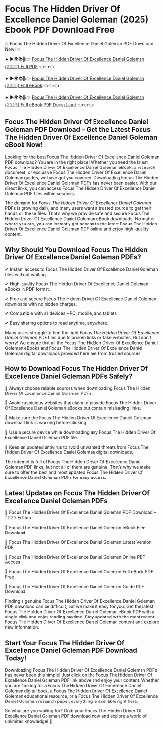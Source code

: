 # Focus The Hidden Driver Of Excellence Daniel Goleman (2025) Ebook PDF Download Free

💥 Focus The Hidden Driver Of Excellence Daniel Goleman PDF Download Now! 💥

➤ ►🌍📚📱👉 [Focus The Hidden Driver Of Excellence Daniel Goleman (𝟸𝟶𝟸𝟻) F𝚞ll PDF](https://getpdf.xyz/focus-the-hidden-driver-of-excellence-daniel-goleman) 👈👈👈


➤ ►🌍📚📱👉 [Focus The Hidden Driver Of Excellence Daniel Goleman (𝟸𝟶𝟸𝟻) F𝚞ll eBook](https://getpdf.xyz/focus-the-hidden-driver-of-excellence-daniel-goleman) 👈👈👈


➤ ►🌍📚📱👉 [Focus The Hidden Driver Of Excellence Daniel Goleman (𝟸𝟶𝟸𝟻) F𝚞ll eBook PDF D𝚘𝚠𝚗𝚕𝚘a𝚍](https://getpdf.xyz/focus-the-hidden-driver-of-excellence-daniel-goleman) 👈👈👈


## Focus The Hidden Driver Of Excellence Daniel Goleman PDF Download – Get the Latest Focus The Hidden Driver Of Excellence Daniel Goleman eBook Now!

Looking for the best Focus The Hidden Driver Of Excellence Daniel Goleman PDF download? You are in the right place! Whether you need the latest Focus The Hidden Driver Of Excellence Daniel Goleman eBook, a research document, or exclusive Focus The Hidden Driver Of Excellence Daniel Goleman guides, we have got you covered. Downloading Focus The Hidden Driver Of Excellence Daniel Goleman PDFs has never been easier. With our direct links, you can access Focus The Hidden Driver Of Excellence Daniel Goleman PDF files within seconds.

The demand for *Focus The Hidden Driver Of Excellence Daniel Goleman* PDFs is growing daily, and many users want a trusted source to get their hands on these files. That’s why we provide safe and secure Focus The Hidden Driver Of Excellence Daniel Goleman eBook downloads. No matter where you are, you can instantly get access to the latest Focus The Hidden Driver Of Excellence Daniel Goleman PDF online and enjoy high-quality content.

## Why Should You Download Focus The Hidden Driver Of Excellence Daniel Goleman PDFs?

✔ Instant access to Focus The Hidden Driver Of Excellence Daniel Goleman files without waiting.

✔ High-quality Focus The Hidden Driver Of Excellence Daniel Goleman eBooks in PDF format.

✔ Free and secure Focus The Hidden Driver Of Excellence Daniel Goleman downloads with no hidden charges.

✔ Compatible with all devices – PC, mobile, and tablets.

✔ Easy sharing options to read anytime, anywhere.

Many users struggle to find the right *Focus The Hidden Driver Of Excellence Daniel Goleman* PDF files due to broken links or fake websites. But don’t worry! We ensure that all the Focus The Hidden Driver Of Excellence Daniel Goleman eBooks and Focus The Hidden Driver Of Excellence Daniel Goleman digital downloads provided here are from trusted sources.

## How to Download Focus The Hidden Driver Of Excellence Daniel Goleman PDFs Safely?

📌 Always choose reliable sources when downloading Focus The Hidden Driver Of Excellence Daniel Goleman PDFs.

📌 Avoid suspicious websites that claim to provide Focus The Hidden Driver Of Excellence Daniel Goleman eBooks but contain misleading links.

📌 Make sure the Focus The Hidden Driver Of Excellence Daniel Goleman download link is working before clicking.

📌 Use a secure device while downloading any Focus The Hidden Driver Of Excellence Daniel Goleman PDF file.

📌 Keep an updated antivirus to avoid unwanted threats from Focus The Hidden Driver Of Excellence Daniel Goleman digital downloads.

The internet is full of Focus The Hidden Driver Of Excellence Daniel Goleman PDF links, but not all of them are genuine. That’s why we make sure to offer the best and most updated Focus The Hidden Driver Of Excellence Daniel Goleman PDFs for easy access.

## Latest Updates on Focus The Hidden Driver Of Excellence Daniel Goleman PDFs

🔹 Focus The Hidden Driver Of Excellence Daniel Goleman PDF Download – 𝟸𝟶𝟸𝟻 Edition

🔹 Focus The Hidden Driver Of Excellence Daniel Goleman eBook Free Download

🔹 Focus The Hidden Driver Of Excellence Daniel Goleman Latest Version PDF

🔹 Focus The Hidden Driver Of Excellence Daniel Goleman Online PDF Access

🔹 Focus The Hidden Driver Of Excellence Daniel Goleman Full eBook PDF Free

🔹 Focus The Hidden Driver Of Excellence Daniel Goleman Guide PDF Download

Finding a genuine Focus The Hidden Driver Of Excellence Daniel Goleman PDF download can be difficult, but we make it easy for you. Get the latest Focus The Hidden Driver Of Excellence Daniel Goleman eBook PDF with a single click and enjoy reading anytime. Stay updated with the most recent Focus The Hidden Driver Of Excellence Daniel Goleman content and explore new information.

## Start Your Focus The Hidden Driver Of Excellence Daniel Goleman PDF Download Today!

Downloading Focus The Hidden Driver Of Excellence Daniel Goleman PDFs has never been this simple! Just click on the Focus The Hidden Driver Of Excellence Daniel Goleman PDF link above and enjoy your content. Whether you are looking for a Focus The Hidden Driver Of Excellence Daniel Goleman digital book, a Focus The Hidden Driver Of Excellence Daniel Goleman educational resource, or a Focus The Hidden Driver Of Excellence Daniel Goleman research paper, everything is available right here.

So what are you waiting for? Grab your Focus The Hidden Driver Of Excellence Daniel Goleman PDF download now and explore a world of unlimited knowledge! 🚀